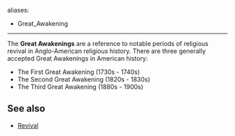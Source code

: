 aliases:
- Great_Awakening
---
The **Great Awakenings** are a reference to notable periods of
religious revival in Anglo-American religious history. There are
three generally accepted Great Awakenings in American history:

-   The First Great Awakening (1730s - 1740s)
-   The Second Great Awakening (1820s - 1830s)
-   The Third Great Awakening (1880s - 1900s)


## See also

-   [Revival](Revival "Revival")



